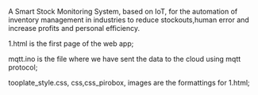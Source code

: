 A Smart Stock Monitoring System, based on IoT, for the automation of inventory management in industries to reduce stockouts,human error and increase profits and personal efficiency.  


1.html is the first page of the web app;


mqtt.ino is the file where we have sent the data to the cloud using mqtt protocol;


tooplate_style.css, css,css_pirobox, images are the formattings for 1.html;
